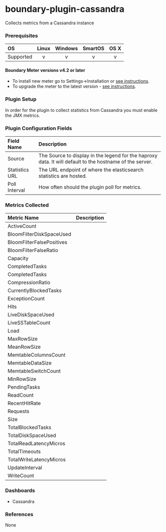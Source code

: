 # boundary-plugin-cassandra

Collects metrics from a Cassandra instance

### Prerequisites

|     OS    | Linux | Windows | SmartOS | OS X |
|:----------|:-----:|:-------:|:-------:|:----:|
| Supported |   v   |    v    |    v    |  v   |

#### Boundary Meter versions v4.2 or later

- To install new meter go to Settings->Installation or [see instructions](https://help.boundary.com/hc/en-us/sections/200634331-Installation).
- To upgrade the meter to the latest version - [see instructions](https://help.boundary.com/hc/en-us/articles/201573102-Upgrading-the-Boundary-Meter).

### Plugin Setup

In order for the plugin to collect statistics from Cassandra you must enable the JMX metrics.

### Plugin Configuration Fields

|Field Name    | Description                                                                                              |
|:-------------|:---------------------------------------------------------------------------------------------------------|
| Source        | The Source to display in the legend for the haproxy data.  It will default to the hostname of the server.|
| Statistics URL| The URL endpoint of where the elasticsearch statistics are hosted.                                       |
| Poll Interval | How often should the plugin poll for metrics.                                                            |

### Metrics Collected

|Metric Name                                   |Description                                                               |
|:---------------------------------------------|:-------------------------------------------------------------------------|
| ActiveCount | 
| BloomFilterDiskSpaceUsed |
| BloomFilterFalsePositives |
| BloomFilterFalseRatio |
| Capacity |
| CompletedTasks |
| CompletedTasks |
| CompressionRatio | 
| CurrentlyBlockedTasks |
| ExceptionCount |
| Hits |
| LiveDiskSpaceUsed |
| LiveSSTableCount |
| Load |
| MaxRowSize |
| MeanRowSize |
| MemtableColumnsCount |
| MemtableDataSize |
| MemtableSwitchCount |
| MinRowSize |
| PendingTasks |
| ReadCount |
| RecentHitRate |
| Requests |
| Size |
| TotalBlockedTasks |
| TotalDiskSpaceUsed |
| TotalReadLatencyMicros |
| TotalTimeouts |
| TotalWriteLatencyMicros |
| UpdateInterval |
| WriteCount |


### Dashboards

- Cassandra

### References

None
